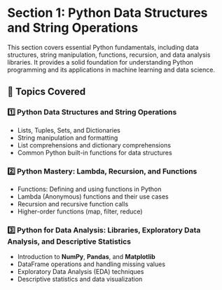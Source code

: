 # Section 1: Python Data Structures and String Operations

This section covers essential Python fundamentals, including data structures, string manipulation, functions, recursion, and data analysis libraries. It provides a solid foundation for understanding Python programming and its applications in machine learning and data science.

## 📌 Topics Covered

### 1️⃣ Python Data Structures and String Operations
   - Lists, Tuples, Sets, and Dictionaries
   - String manipulation and formatting
   - List comprehensions and dictionary comprehensions
   - Common Python built-in functions for data structures

### 2️⃣ Python Mastery: Lambda, Recursion, and Functions
   - Functions: Defining and using functions in Python
   - Lambda (Anonymous) functions and their use cases
   - Recursion and recursive function calls
   - Higher-order functions (map, filter, reduce)

### 3️⃣ Python for Data Analysis: Libraries, Exploratory Data Analysis, and Descriptive Statistics
   - Introduction to **NumPy**, **Pandas**, and **Matplotlib**
   - DataFrame operations and handling missing values
   - Exploratory Data Analysis (EDA) techniques
   - Descriptive statistics and data visualization